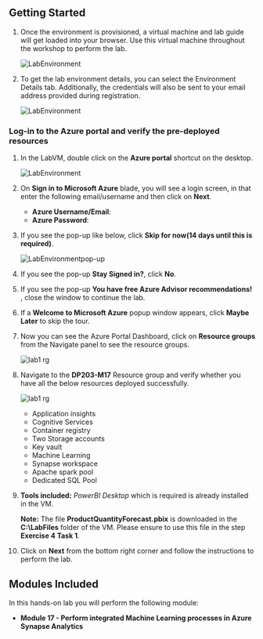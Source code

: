 ## **Getting Started**

1. Once the environment is provisioned, a virtual machine and lab guide will get loaded into your browser. Use this virtual machine throughout the workshop to perform the lab.
   
   ![LabEnvironment](media/vmandguide-lab5.png)
   
1. To get the lab environment details, you can select the Environment Details tab. Additionally, the credentials will also be sent to your email address provided during registration.

   ![LabEnvironment](media/environmenttab-lab5.png)

### Log-in to the Azure portal and verify the pre-deployed resources

1. In the LabVM, double click on the **Azure portal** shortcut on the desktop.

   ![LabEnvironment](media/azureshortcut.png) 
     
1. On **Sign in to Microsoft Azure** blade, you will see a login screen, in that enter the following email/username and then click on **Next**.  
   * **Azure Username/Email**:  <inject key="AzureAdUserEmail"></inject>
   * **Azure Password**:  <inject key="AzureAdUserPassword"></inject>
  
1. If you see the pop-up like below, click **Skip for now(14 days until this is required)**.

   ![LabEnvironmentpop-up](media/skip.png)

1. If you see the pop-up  **Stay Signed in?**, click **No**.

1. If you see the pop-up **You have free Azure Advisor recommendations!** , close the window to continue the lab. 

1. If a **Welcome to Microsoft Azure** popup window appears, click **Maybe Later** to skip the tour.

1. Now you can see the Azure Portal Dashboard, click on **Resource groups** from the Navigate panel to see the resource groups.
   
   ![lab1 rg](media/rg.png "lab1 resource group") 
     
1. Navigate to the **DP203-M17** Resource group and verify whether you have all the below resources deployed successfully.
  
    ![lab1 rg](media/lab6-rg.png "lab6 resource group") 

   - Application insights
   - Cognitive Services
   - Container registry
   -  Two Storage accounts
   - Key vault
   - Machine Learning
   - Synapse workspace
   - Apache spark pool
   - Dedicated SQL Pool
   
1. **Tools included:** *PowerBI Desktop* which is required is already installed in the VM.

   **Note:** The file **ProductQuantityForecast.pbix** is downloaded in the **C:\LabFiles** folder of the VM. Please ensure to use this file in the step **Exercise 4 Task 1**.

1. Click on **Next** from the bottom right corner and follow the instructions to perform the lab.

## **Modules Included**

In this hands-on lab you will perform the following module:

 - **Module 17 - Perform integrated Machine Learning processes in Azure Synapse Analytics**



